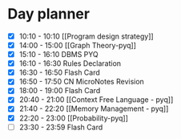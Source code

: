 
# Day planner

- [x] 10:10 - 10:10 [[Program design strategy]]
- [x] 14:00 - 15:00 [[Graph Theory-pyq]]
- [x] 15:10 - 16:10 DBMS PYQ
- [x] 16:10 - 16:30 Rules Declaration
- [x] 16:30 - 16:50 Flash Card
- [x] 16:50 - 17:50 CN MicroNotes Revision
- [x] 18:00 - 19:00 Flash Card
- [x] 20:40 - 21:00 [[Context Free Language - pyq]]
- [x] 21:40 - 22:20 [[Memory Management - pyq]]
- [x] 22:20 - 23:00 [[Probability-pyq]]
- [ ] 23:30 - 23:59 Flash Card